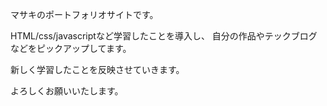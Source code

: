 マサキのポートフォリオサイトです。

HTML/css/javascriptなど学習したことを導入し、
自分の作品やテックブログなどをピックアップしてます。

新しく学習したことを反映させていきます。

よろしくお願いいたします。

